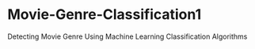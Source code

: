 # Movie-Genre-Classification1
Detecting Movie Genre Using Machine Learning Classification Algorithms
